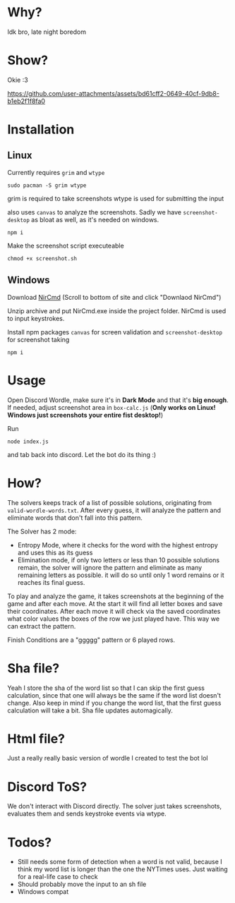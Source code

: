 # Why?
Idk bro, late night boredom

# Show?
Okie :3

https://github.com/user-attachments/assets/bd61cff2-0649-40cf-9db8-b1eb2f1f8fa0

# Installation
## Linux
Currently requires `grim` and `wtype`
```
sudo pacman -S grim wtype
```
grim is required to take screenshots
wtype is used for submitting the input

also uses `canvas` to analyze the screenshots. Sadly we have `screenshot-desktop` as bloat as well, as it's needed on windows.
```
npm i
```

Make the screenshot script executeable
```
chmod +x screenshot.sh
```

## Windows

Download [NirCmd](https://www.nirsoft.net/utils/nircmd.html) (Scroll to bottom of site and click "Downlaod NirCmd")

Unzip archive and put NirCmd.exe inside the project folder. NirCmd is used to input keystrokes.

Install npm packages `canvas` for screen validation and `screenshot-desktop` for screenshot taking
```
npm i
```

# Usage
Open Discord Wordle, make sure it's in **Dark Mode** and that it's **big enough**.
If needed, adjust screenshot area in `box-calc.js` (**Only works on Linux! Windows just screenshots your entire fist desktop!**)

Run
```
node index.js
```
and tab back into discord. 
Let the bot do its thing :)


# How?
The solvers keeps track of a list of possible solutions, originating from `valid-wordle-words.txt`.
After every guess, it will analyze the pattern and eliminate words that don't fall into this pattern.

The Solver has 2 mode:
- Entropy Mode, where it checks for the word with the highest entropy and uses this as its guess
- Elimination mode, if only two letters or less than 10 possible solutions remain, the solver will ignore the pattern and eliminate as many remaining letters as possible.
it will do so until only 1 word remains or it reaches its final guess.

To play and analyze the game, it takes screenshots at the beginning of the game and after each move.
At the start it will find all letter boxes and save their coordinates.
After each move it will check via the saved coordinates what color values the boxes of the row we just played have. This way we can extract the pattern.

Finish Conditions are a "ggggg" pattern or 6 played rows.

# Sha file?
Yeah I store the sha of the word list so that I can skip the first guess calculation, since that one will always be the same if the word list doesn't change.
Also keep in mind if you change the word list, that the first guess calculation will take a bit.
Sha file updates automagically.

# Html file?
Just a really really basic version of wordle I created to test the bot lol

# Discord ToS?
We don't interact with Discord directly. The solver just takes screenshots, evaluates them and sends keystroke events via wtype.

# Todos?
- Still needs some form of detection when a word is not valid, because I think my word list is longer than the one the NYTimes uses. Just waiting for a real-life case to check
- Should probably move the input to an sh file
- Windows compat
